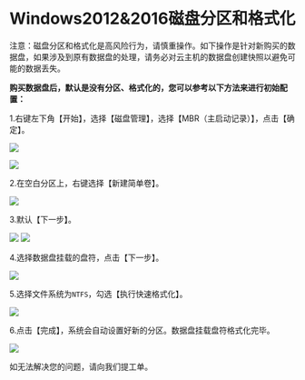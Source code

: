 # Windows2012&2016磁盘分区和格式化
注意：磁盘分区和格式化是高风险行为，请慎重操作。如下操作是针对新购买的数据盘，如果涉及到原有数据盘的处理，请务必对云主机的数据盘创建快照以避免可能的数据丢失。

**购买数据盘后，默认是没有分区、格式化的，您可以参考以下方法来进行初始配置：**

1.右键左下角【开始】，选择【磁盘管理】，选择【MBR（主启动记录）】，点击【确定】。

![](../../../../..//image/Elastic-Compute/Virtual-Machine/Windows/Windows2012%E7%A3%81%E7%9B%98%E5%88%86%E5%8C%BA%E5%92%8C%E6%A0%BC%E5%BC%8F%E5%8C%9601.png)

![](../../../../../image/Elastic-Compute/Virtual-Machine/Windows/Windows2012%E7%A3%81%E7%9B%98%E5%88%86%E5%8C%BA%E5%92%8C%E6%A0%BC%E5%BC%8F%E5%8C%9602.png)

2.在空白分区上，右键选择【新建简单卷】。

![](../../../../../image/Elastic-Compute/Virtual-Machine/Windows/Windows2012%E7%A3%81%E7%9B%98%E5%88%86%E5%8C%BA%E5%92%8C%E6%A0%BC%E5%BC%8F%E5%8C%9603.png)

3.默认【下一步】。

![](../../../../../image/Elastic-Compute/Virtual-Machine/Windows/Windows2012%E7%A3%81%E7%9B%98%E5%88%86%E5%8C%BA%E5%92%8C%E6%A0%BC%E5%BC%8F%E5%8C%9604.png)
![](../../../../../image/Elastic-Compute/Virtual-Machine/Windows/Windows2012%E7%A3%81%E7%9B%98%E5%88%86%E5%8C%BA%E5%92%8C%E6%A0%BC%E5%BC%8F%E5%8C%9605.png)

4.选择数据盘挂载的盘符，点击【下一步】。

![](../../../../../image/Elastic-Compute/Virtual-Machine/Windows/Windows2012%E7%A3%81%E7%9B%98%E5%88%86%E5%8C%BA%E5%92%8C%E6%A0%BC%E5%BC%8F%E5%8C%9606.png)

5.选择文件系统为`NTFS`，勾选【执行快速格式化】。

![](../../../../../image/Elastic-Compute/Virtual-Machine/Windows/Windows2012%E7%A3%81%E7%9B%98%E5%88%86%E5%8C%BA%E5%92%8C%E6%A0%BC%E5%BC%8F%E5%8C%9607.png)

6.点击【完成】，系统会自动设置好新的分区。数据盘挂载盘符格式化完毕。

![](../../../../../image/Elastic-Compute/Virtual-Machine/Windows/Windows2012%E7%A3%81%E7%9B%98%E5%88%86%E5%8C%BA%E5%92%8C%E6%A0%BC%E5%BC%8F%E5%8C%9608.png)

如无法解决您的问题，请向我们提工单。
